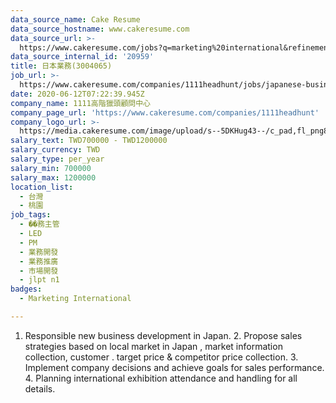```yaml
---
data_source_name: Cake Resume
data_source_hostname: www.cakeresume.com
data_source_url: >-
  https://www.cakeresume.com/jobs?q=marketing%20international&refinementList%5Blang_name%5D%5B0%5D=English&refinementList%5Bsalary_type%5D=per_year&range%5Bsalary_range%5D%5Bmin%5D=1000000
data_source_internal_id: '20959'
title: 日本業務(3004065)
job_url: >-
  https://www.cakeresume.com/companies/1111headhunt/jobs/japanese-business-3004065
date: 2020-06-12T07:22:39.945Z
company_name: 1111高階獵頭顧問中心
company_page_url: 'https://www.cakeresume.com/companies/1111headhunt'
company_logo_url: >-
  https://media.cakeresume.com/image/upload/s--5DKHug43--/c_pad,fl_png8,h_200,w_200/v1531993906/jlp8g9p7p6bf58jc0zju.png
salary_text: TWD700000 - TWD1200000
salary_currency: TWD
salary_type: per_year
salary_min: 700000
salary_max: 1200000
location_list:
  - 台灣
  - 桃園
job_tags:
  - ��務主管
  - LED
  - PM
  - 業務開發
  - 業務推廣
  - 市場開發
  - jlpt n1
badges:
  - Marketing International

---
```


1. Responsible new business development in Japan. 2. Propose sales strategies based on local market in Japan , market information collection, customer . target price & competitor price collection. 3. Implement company decisions and achieve goals for sales performance. 4. Planning international exhibition attendance and handling for all details.